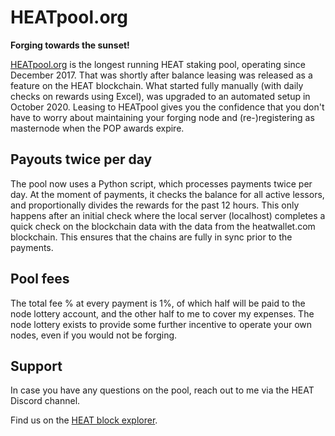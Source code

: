 # HEATpool.org
__Forging towards the sunset!__

[HEATpool.org](https://heatpool.org/) is the longest running HEAT staking pool, operating since December 2017. That was shortly after balance leasing was released as a feature on the HEAT blockchain. What started fully manually (with daily checks on rewards using Excel), was upgraded to an automated setup in October 2020. Leasing to HEATpool gives you the confidence that you don't have to worry about maintaining your forging node and (re-)registering as masternode when the POP awards expire.

## Payouts twice per day
The pool now uses a Python script, which processes payments twice per day. At the moment of payments, it checks the balance for all active lessors, and proportionally divides the rewards for the past 12 hours. This only happens after an initial check where the local server (localhost) completes a quick check on the blockchain data with the data from the heatwallet.com blockchain. This ensures that the chains are fully in sync prior to the payments.

## Pool fees
The total fee % at every payment is 1%, of which half will be paid to the node lottery account, and the other half to me to cover my expenses. The node lottery exists to provide some further incentive to operate your own nodes, even if you would not be forging.

## Support
In case you have any questions on the pool, reach out to me via the HEAT Discord channel.

Find us on the [HEAT block explorer](https://heatwallet.com/#/explorer-account/14341139527820664250/transactions).
